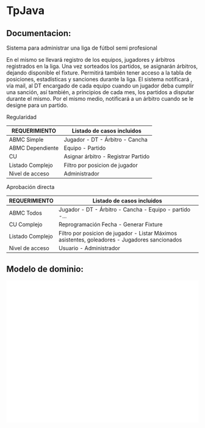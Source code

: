 # TpJava
## Documentacion:

Sistema para administrar una liga de fútbol semi profesional

En el mismo se llevará registro de los equipos, jugadores y árbitros registrados en la liga.
Una vez sorteados los partidos, se asignarán árbitros, dejando disponible el fixture.
Permitirá también tener acceso a la tabla de posiciones, estadísticas y sanciones durante la liga.
El sistema notificará , vía mail, al DT encargado de cada equipo cuando un jugador deba cumplir una sanción, así también, a principios de cada mes, los partidos a disputar durante el mismo.
Por el mismo medio, notificará a un árbitro cuando se le designe para un partido.

Regularidad


| REQUERIMIENTO    | Listado de casos incluidos          |
| -------------    | ----------------------------------- |
| ABMC Simple      | Jugador - DT - Árbitro - Cancha     |
| ABMC Dependiente | Equipo - Partido                    |
| CU               | Asignar árbitro - Registrar Partido |
| Listado Complejo | Filtro por posicion de jugador      |
| Nivel de acceso  |  Administrador                      |


Aprobación directa

| REQUERIMIENTO    | Listado de casos incluidos             |
| -------------    | -----------------------------------    |
| ABMC Todos       | Jugador - DT - Árbitro - Cancha - Equipo - partido -...   |
| CU  Complejo     | Reprogramación Fecha - Generar Fixture |
| Listado Complejo | Filtro por posicion de jugador - Listar Máximos asistentes, goleadores - Jugadores sancionados        |
| Nivel de acceso  | Usuario - Administrador                |

## Modelo de dominio:
![](imgs/javaLigaFutbol.png)
